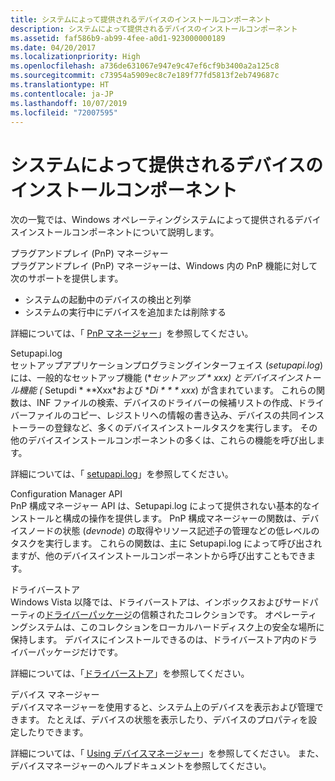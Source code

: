 ```yaml
---
title: システムによって提供されるデバイスのインストールコンポーネント
description: システムによって提供されるデバイスのインストールコンポーネント
ms.assetid: faf586b9-ab99-4fee-a0d1-923000000189
ms.date: 04/20/2017
ms.localizationpriority: High
ms.openlocfilehash: a736de631067e947e9c47ef6cf9b3400a2a125c8
ms.sourcegitcommit: c73954a5909ec8c7e189f77fd5813f2eb749687c
ms.translationtype: HT
ms.contentlocale: ja-JP
ms.lasthandoff: 10/07/2019
ms.locfileid: "72007595"
---
```

# <a name="system-provided-device-installation-components"></a>システムによって提供されるデバイスのインストールコンポーネント


次の一覧では、Windows オペレーティングシステムによって提供されるデバイスインストールコンポーネントについて説明します。

<a href="" id="plug-and-play--pnp--manager"></a>プラグアンドプレイ (PnP) マネージャー  
プラグアンドプレイ (PnP) マネージャーは、Windows 内の PnP 機能に対して次のサポートを提供します。

-   システムの起動中のデバイスの検出と列挙
-   システムの実行中にデバイスを追加または削除する

詳細については、「 [PnP マネージャー](pnp-manager.md)」を参照してください。

<a href="" id="setupapi"></a>Setupapi.log  
セットアップアプリケーションプログラミングインターフェイス (*setupapi.log*) には、一般的なセットアップ機能 (**セットアップ * **xxx*) とデバイスインストール機能 (** Setupdi * **Xxx*および **Di * * * xxx*) が含まれています。 これらの関数は、INF ファイルの検索、デバイスのドライバーの候補リストの作成、ドライバーファイルのコピー、レジストリへの情報の書き込み、デバイスの共同インストーラーの登録など、多くのデバイスインストールタスクを実行します。 その他のデバイスインストールコンポーネントの多くは、これらの機能を呼び出します。

詳細については、「 [setupapi.log](setupapi.md)」を参照してください。

<a href="" id="configuration-manager-api"></a>Configuration Manager API  
PnP 構成マネージャー API は、Setupapi.log によって提供されない基本的なインストールと構成の操作を提供します。 PnP 構成マネージャーの関数は、デバイスノードの状態 (*devnode*) の取得やリソース記述子の管理などの低レベルのタスクを実行します。 これらの関数は、主に Setupapi.log によって呼び出されますが、他のデバイスインストールコンポーネントから呼び出すこともできます。

<a href="" id="driver-store"></a>ドライバーストア  
Windows Vista 以降では、ドライバーストアは、インボックスおよびサードパーティの[ドライバーパッケージ](driver-packages.md)の信頼されたコレクションです。 オペレーティングシステムは、このコレクションをローカルハードディスク上の安全な場所に保持します。 デバイスにインストールできるのは、ドライバーストア内のドライバーパッケージだけです。

詳細については、「[ドライバーストア](driver-store.md)」を参照してください。

<a href="" id="device-manager"></a>デバイス マネージャー  
デバイスマネージャーを使用すると、システム上のデバイスを表示および管理できます。 たとえば、デバイスの状態を表示したり、デバイスのプロパティを設定したりできます。

詳細については、「 [Using デバイスマネージャー](using-device-manager.md)」を参照してください。 また、デバイスマネージャーのヘルプドキュメントを参照してください。

 

 





